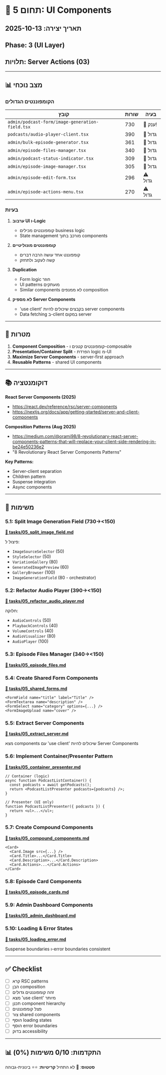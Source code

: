 # 🎨 תחום 5: UI Components

## תאריך יצירה: 2025-10-13
## Phase: 3 (UI Layer)
## תלויות: Server Actions (03)

---

## 📊 מצב נוכחי

### הקומפוננטים הגדולים

| קובץ | שורות | בעיה |
|------|-------|------|
| `admin/podcast-form/image-generation-field.tsx` | 730 | 🔴 ענק! |
| `podcasts/audio-player-client.tsx` | 390 | 🔴 גדול |
| `admin/bulk-episode-generator.tsx` | 361 | 🔴 גדול |
| `admin/episode-files-manager.tsx` | 340 | 🔴 גדול |
| `admin/podcast-status-indicator.tsx` | 309 | 🔴 גדול |
| `admin/episode-image-manager.tsx` | 305 | 🔴 גדול |
| `admin/episode-edit-form.tsx` | 296 | ⚠️ גדול |
| `admin/episode-actions-menu.tsx` | 270 | ⚠️ גדול |

### בעיות

1. **ערבוב UI ו-Logic**
   - קומפוננטים מכילים business logic
   - State management מורכב בתוך components

2. **קומפוננטים מונוליטיים**
   - קומפוננט אחד עושה הרבה דברים
   - קשה לעקוב ולתחזק

3. **Duplication**
   - Form logic חוזר
   - UI patterns מועתקים
   - Similar components לא ממנפים composition

4. **לא מספיק Server Components**
   - 'use client' בקבצים שיכולים להיות server components
   - Data fetching ב-client במקום server

---

## 🎯 מטרות

1. **Component Composition** - קומפוננטים קטנים ו-composable
2. **Presentation/Container Split** - הפרדת logic מ-UI
3. **Maximize Server Components** - server-first approach
4. **Reusable Patterns** - shared UI components

---

## 📚 דוקומנטציה

**React Server Components (2025)**
- https://react.dev/reference/rsc/server-components
- https://nextjs.org/docs/app/getting-started/server-and-client-components

**Composition Patterns (Aug 2025)**
- https://medium.com/@orami98/8-revolutionary-react-server-components-patterns-that-will-replace-your-client-side-rendering-in-be24e50236e2
- "8 Revolutionary React Server Components Patterns"

**Key Patterns:**
- Server-client separation
- Children pattern
- Suspense integration
- Async components

---

## 📝 משימות

### 5.1: Split Image Generation Field (730→<150)
**[📄 tasks/05_split_image_field.md](./tasks/05_split_image_field.md)**

פיצול ל:
- `ImageSourceSelector` (50)
- `StyleSelector` (50)
- `VariationGallery` (80)
- `GeneratedImagePreview` (60)
- `GalleryBrowser` (100)
- `ImageGenerationField` (80 - orchestrator)

### 5.2: Refactor Audio Player (390→<150)
**[📄 tasks/05_refactor_audio_player.md](./tasks/05_refactor_audio_player.md)**

חלוקה:
- `AudioControls` (50)
- `PlaybackControls` (40)
- `VolumeControls` (40)
- `AudioVisualizer` (80)
- `AudioPlayer` (100)

### 5.3: Episode Files Manager (340→<150)
**[📄 tasks/05_episode_files.md](./tasks/05_episode_files.md)**

### 5.4: Create Shared Form Components
**[📄 tasks/05_shared_forms.md](./tasks/05_shared_forms.md)**

```tsx
<FormField name="title" label="Title" />
<FormTextarea name="description" />
<FormSelect name="category" options={...} />
<FormImageUpload name="cover" />
```

### 5.5: Extract Server Components
**[📄 tasks/05_extract_server.md](./tasks/05_extract_server.md)**

מצא components עם 'use client' שיכולים להיות Server Components

### 5.6: Implement Container/Presenter Pattern
**[📄 tasks/05_container_presenter.md](./tasks/05_container_presenter.md)**

```tsx
// Container (logic)
async function PodcastListContainer() {
  const podcasts = await getPodcasts();
  return <PodcastListPresenter podcasts={podcasts} />;
}

// Presenter (UI only)
function PodcastListPresenter({ podcasts }) {
  return <ul>...</ul>;
}
```

### 5.7: Create Compound Components
**[📄 tasks/05_compound_components.md](./tasks/05_compound_components.md)**

```tsx
<Card>
  <Card.Image src={...} />
  <Card.Title>...</Card.Title>
  <Card.Description>...</Card.Description>
  <Card.Actions>...</Card.Actions>
</Card>
```

### 5.8: Episode Card Components
**[📄 tasks/05_episode_cards.md](./tasks/05_episode_cards.md)**

### 5.9: Admin Dashboard Components
**[📄 tasks/05_admin_dashboard.md](./tasks/05_admin_dashboard.md)**

### 5.10: Loading & Error States
**[📄 tasks/05_loading_error.md](./tasks/05_loading_error.md)**

Suspense boundaries ו-error boundaries consistent

---

## ✅ Checklist

- [ ] קרא RSC patterns
- [ ] הבן composition
- [ ] זהה קומפוננטים גדולים
- [ ] מצא 'use client' מיותר
- [ ] תכנן component hierarchy
- [ ] פצל קומפוננטים
- [ ] צור shared components
- [ ] הוסף loading states
- [ ] הוסף error boundaries
- [ ] בדוק accessibility

---

## 📊 התקדמות: 0/10 משימות (0%)

**סטטוס**: 🔴 לא התחיל
**קריטיות**: ⭐⭐ בינונית-גבוהה
